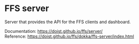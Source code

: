 # FFS server

Server that provides the API for the FFS clients and dashboard.

Documentation: https://doist.github.io/ffs/server/  
Reference: https://doist.github.io/ffs/dokka/ffs-server/index.html
